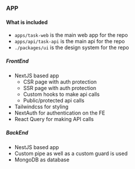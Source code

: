 ### APP

#### What is included

- `apps/task-web` is the main web app for the repo
- `apps/api/task-api` is the main api for the repo
- `./packages/ui` is the design system for the repo

##### FrontEnd

- NextJS based app
  - CSR page with auth protection
  - SSR page with auth protection
  - Custom hooks to make api calls
  - Public/protected api calls
- Tailwindcss for styling
- NextAuth for authentication on the FE
- React Query for making API calls

##### BackEnd

- NestJS based app
- Custom pipe as well as a custom guard is used
- MongoDB as database
